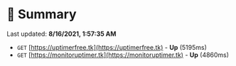 # 📖 Summary
Last updated: **8/16/2021, 1:57:35 AM**

- `GET` [https://uptimerfree.tk](https://uptimerfree.tk) - **Up** (5195ms)
- `GET` [https://monitoruptimer.tk](https://monitoruptimer.tk) - **Up** (4860ms)
